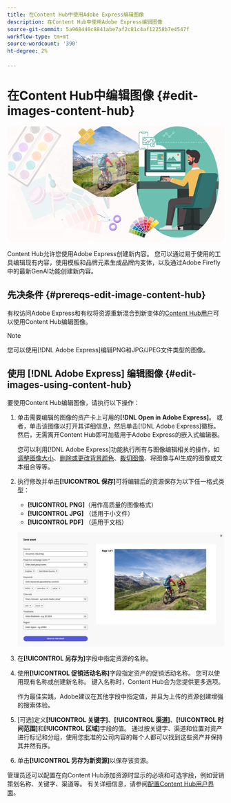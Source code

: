 ```yaml
---
title: 在Content Hub中使用Adobe Express编辑图像
description: 在Content Hub中使用Adobe Express编辑图像
source-git-commit: 5a968440c8841abe7af2c81c4af12258b7e4547f
workflow-type: tm+mt
source-wordcount: '390'
ht-degree: 2%

---
```


# 在Content Hub中编辑图像 {#edit-images-content-hub}

![使用Adobe Express在Content Hub中编辑图像](assets/edit-images-content-hub.png)

Content Hub允许您使用Adobe Express创建新内容。 您可以通过易于使用的工具编辑现有内容，使用模板和品牌元素生成品牌内变体，以及通过Adobe Firefly中的最新GenAI功能创建新内容。

## 先决条件 {#prereqs-edit-image-content-hub}

有权访问Adobe Express和有权将资源重新混合到新变体的[Content Hub用户](/help/assets/deploy-content-hub.md#onboard-content-hub-users-remix-assets)可以使用Content Hub编辑图像。

>[!NOTE]
>
>您可以使用[!DNL Adobe Express]编辑PNG和JPG/JPEG文件类型的图像。

## 使用 [!DNL Adobe Express] 编辑图像 {#edit-images-using-content-hub}

要使用Content Hub编辑图像，请执行以下操作：

1. 单击需要编辑的图像的资产卡上可用的&#x200B;**[!DNL Open in Adobe Express]**。 或者，单击该图像以打开其详细信息，然后单击[!DNL Adobe Express]徽标。 然后，无需离开Content Hub即可加载用于Adobe Express的嵌入式编辑器。

   您可以利用[!DNL Adobe Express]功能执行所有与图像编辑相关的操作，如[调整图像大小](https://helpx.adobe.com/express/using/resize-image.html)、[删除或更改背景颜色](https://helpx.adobe.com/express/using/remove-background.html)、[裁切图像](https://helpx.adobe.com/express/using/crop-image.html)、将图像与AI生成的图像或文本组合等等。

1. 执行修改并单击&#x200B;**[!UICONTROL 保存]**&#x200B;可将编辑后的资源保存为以下任一格式类型：

   * **[!UICONTROL PNG]**（用作高质量的图像格式）
   * **[!UICONTROL JPG]** （适用于小文件）
   * **[!UICONTROL PDF]** （适用于文档）

   ![使用 Adobe Express 保存图像](assets/adobe-express-save-as.png)

1. 在&#x200B;**[!UICONTROL 另存为]**&#x200B;字段中指定资源的名称。

1. 使用&#x200B;**[!UICONTROL 促销活动名称]**&#x200B;字段指定资产的促销活动名称。 您可以使用现有名称或创建新名称。 键入名称时，Content Hub会为您提供更多选项。<!--You can define multiple Campaign names for your upload. While you are typing a name, either click anywhere else within the dialog box or press the `,` (Comma) key to register the name.-->

   作为最佳实践，Adobe建议在其他字段中指定值，并且为上传的资源创建增强的搜索体验。

1. [可选]定义&#x200B;**[!UICONTROL 关键字]**、**[!UICONTROL 渠道]**、**[!UICONTROL 时间范围]**&#x200B;和&#x200B;**[!UICONTROL 区域]**&#x200B;字段的值。 通过按关键字、渠道和位置对资产进行标记和分组，使用您批准的公司内容的每个人都可以找到这些资产并保持其井然有序。

1. 单击&#x200B;**[!UICONTROL 另存为新资源]**&#x200B;以保存该资源。

管理员还可以配置在向Content Hub添加资源时显示的必填和可选字段，例如营销策划名称、关键字、渠道等。 有关详细信息，请参阅[配置Content Hub用户界面](configure-content-hub-ui-options.md#configure-upload-options-content-hub)。


